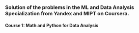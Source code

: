 ### Solution of the problems in the **ML and Data Analysis** Specialization from Yandex and MIPT on Coursera. ###

#### Course 1: Math and Python for Data Analysis ####
